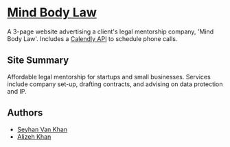 # [Mind Body Law](https://www.mindbodylaw.co.uk)

A 3-page website advertising a client's legal mentorship company, 'Mind Body Law'. Includes a [Calendly API](https://developer.calendly.com) to schedule phone calls.

## Site Summary
Affordable legal mentorship for startups and small businesses. Services include company set-up, drafting contracts, and advising on data protection and IP.


## Authors

* [Seyhan Van Khan](https://github.com/seyhanvankhan)
* [Alizeh Khan](https://github.com/alizehkhan)
